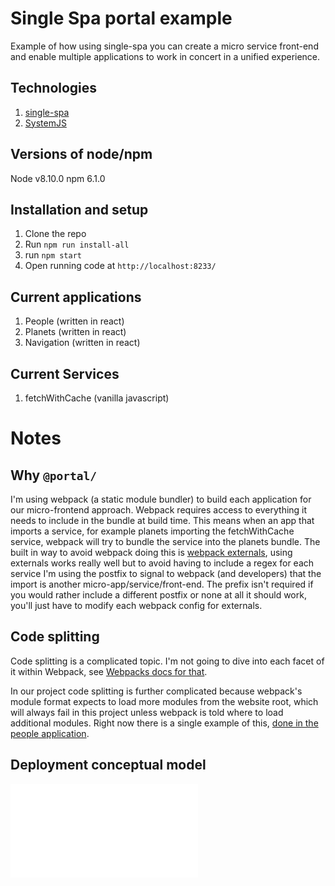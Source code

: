 # Single Spa portal example

Example of how using single-spa you can create a micro service front-end and enable multiple 
applications to work in concert in a unified experience.

## Technologies
1. [single-spa](https://single-spa.js.org/)
2. [SystemJS](https://github.com/systemjs/systemjs)

## Versions of node/npm
Node v8.10.0
npm 6.1.0

## Installation and setup
1. Clone the repo
2. Run `npm run install-all`
3. run `npm start`
4. Open running code at `http://localhost:8233/`

## Current applications
1. People (written in react)
2. Planets (written in react)
3. Navigation (written in react)

## Current Services
1. fetchWithCache (vanilla javascript)

# Notes

## Why `@portal/`
I'm using webpack (a static module bundler) to build each application for our micro-frontend approach. Webpack requires
access to everything it needs to include in the bundle at build time. This means when an app that imports a service,
for example planets importing the fetchWithCache service, webpack will try to bundle the service into the planets bundle.
The built in way to avoid webpack doing this is [webpack externals](https://webpack.js.org/configuration/externals/), 
using externals works really well but to avoid having to include a regex for each service I'm using the postfix to signal 
to webpack (and developers) that the import is another micro-app/service/front-end. The prefix isn't required if you 
would rather include a different postfix or none at all it should work, you'll just have to modify each webpack config 
for externals.

## Code splitting
Code splitting is a complicated topic. I'm not going to dive into each facet of it within Webpack, see [Webpacks docs for 
that](https://webpack.js.org/guides/code-splitting/).

In our project code splitting is further complicated because webpack's module format expects to load more modules from 
the website root, which will always fail in this project unless webpack is told where to load additional modules. Right
now there is a single example of this, [done in the people application](./people/src/people.js#L10).

## Deployment conceptual model
![deployment-conceptual-model.pdf](./conceptual-model.pdf)